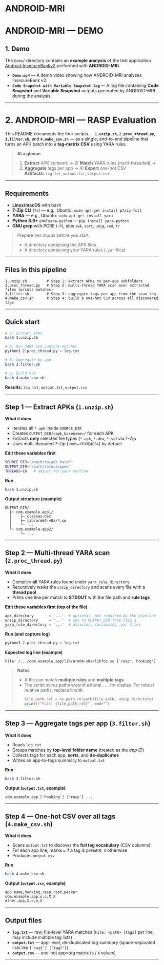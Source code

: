 # ANDROID-MRI
# ANDROID-MRI — DEMO
## 1. Demo

The `Demo/` directory contains an **example analysis** of the test application [Android-InsecureBankv2](https://github.com/dineshshetty/Android-InsecureBankv2) performed with **ANDROID-MRI**.

- **`Demo.mp4`** — A demo video showing how ANDROID-MRI analyzes InsecureBank v2.  
- **`Code Snapshot with Variable Snapshot.log`** — A log file containing **Code Snapshot** and **Variable Snapshot** outputs generated by ANDROID-MRI during the analysis.



---
# 2. ANDROID-MRI — RASP Evaluation

This README documents the four scripts — **`1.unzip.sh`**, **`2.proc_thread.py`**, **`3.filter.sh`**, and **`4.make_csv.sh`** — as a single, end-to-end pipeline that turns an APK batch into a **tag-matrix CSV** using YARA rules.

> **At a glance**
>
> 1) **Extract** APK contents → 2) **Match** YARA rules (multi-threaded) →  
> 3) **Aggregate** tags per app → 4) **Export** one-hot CSV  
> **Artifacts:** `log.txt`, `output.txt`, `output.csv`

---

## Requirements

- **Linux/macOS** with bash  
- **7-Zip CLI** (`7z`) — e.g., Ubuntu: `sudo apt-get install p7zip-full`  
- **YARA** — e.g., Ubuntu: `sudo apt-get install yara`  
- **Python 3.9+** and `yara-python` — `pip install yara-python`  
- **GNU grep** with PCRE (`-P`), plus `awk`, `sort`, `uniq`, `sed`, `tr`  

> Prepare two inputs before you start:  
> - A directory containing the APK files  
> - A directory containing your YARA rules (`.yar` files)

---

## Files in this pipeline

```
1.unzip.sh         # Step 1: extract APKs to per-app subfolders
2.proc_thread.py   # Step 2: multi-thread YARA scan over extracted files (prints matches)
3.filter.sh        # Step 3: aggregate tags per app from the scan log
4.make_csv.sh      # Step 4: build a one-hot CSV across all discovered tags
```

---

## Quick start

```bash
# 1) Extract APKs
bash 1.unzip.sh

# 2) Run YARA and capture matches
python3 2.proc_thread.py > log.txt

# 3) Aggregate by app
bash 3.filter.sh

# 4) Build CSV
bash 4.make_csv.sh
```

**Results:** `log.txt`, `output.txt`, `output.csv`

---

## Step 1 — Extract APKs (`1.unzip.sh`)

**What it does**  
- Iterates all `*.apk` inside `SOURCE_DIR`  
- Creates `OUTPUT_DIR/<apk_basename>/` for each APK  
- Extracts **only** selected file types (`*.apk`, `*.dex`, `*.so`) via 7-Zip  
- Uses multi-threaded 7-Zip (`-mmt=<THREADS>`) by default  

**Edit these variables first**
```bash
SOURCE_DIR="/path/to/apk_batch"
OUTPUT_DIR="/path/to/unzipped"
THREADS=16   # adjust for your machine
```

**Run**
```bash
bash 1.unzip.sh
```

**Output structure (example)**
```
OUTPUT_DIR/
  ├─ com.example.app1/
  │    ├─ classes.dex
  │    ├─ lib/arm64-v8a/*.so
  │    └─ ...
  └─ com.example.app2/
       └─ ...
```

---

## Step 2 — Multi-thread YARA scan (`2.proc_thread.py`)

**What it does**  
- Compiles **all** YARA rules found under `yara_rule_directory`  
- Recursively walks the `unzip_directory` and scans every file with a **thread pool**  
- Prints one line per match to **STDOUT** with the file path and **rule tags**

**Edit these variables first (top of the file)**
```python
apk_directory       = '...'  # optional, not required by the pipeline
unzip_directory     = '...'  # set to OUTPUT_DIR from Step 1
yara_rule_directory = '...'  # directory containing .yar files
```

**Run (and capture log)**
```bash
python3 2.proc_thread.py > log.txt
```

**Expected log line (example)**
```
File: /.../com.example.app/lib/arm64-v8a/libfoo.so ['rasp','hooking']
```

> **Notes**  
> - A file can match **multiple rules** and **multiple tags**.  
> - The script slices paths around a literal `...` for display. For robust relative paths, replace it with:
>   ```python
>   file_path_rel = os.path.relpath(file_path, unzip_directory)
>   print(f"File: {file_path_rel}", end="")
>   ```

---

## Step 3 — Aggregate tags per app (`3.filter.sh`)

**What it does**  
- Reads `log.txt`  
- Groups matches by **top-level folder name** (treated as the *app ID*)  
- Collects tags for each app, **sorts**, and **de-duplicates**  
- Writes an app-to-tags summary to `output.txt`

**Run**
```bash
bash 3.filter.sh
```

**Output (`output.txt`, example)**
```
com.example.app ['hooking'] ['rasp'] ...
```

---

## Step 4 — One-hot CSV over all tags (`4.make_csv.sh`)

**What it does**  
- Scans `output.txt` to discover the **full tag vocabulary** (CSV columns)  
- For each app line, marks `o` if a tag is present, `X` otherwise  
- Produces `output.csv`

**Run**
```bash
bash 4.make_csv.sh
```

**Output (`output.csv`, example)**
```csv
app name,hooking,rasp,root,packer
com.example.app,o,o,X,X
other.app,X,o,o,X
```

---

## Output files

- **`log.txt`** — raw, file-level YARA matches (`File: <path> [tags]` per line, may include multiple tag lists)  
- **`output.txt`** — app-level, de-duplicated tag summary (space-separated lists like `['tag1'] ['tag2']`)  
- **`output.csv`** — one-hot app×tag matrix (`o` / `X` values)

---

